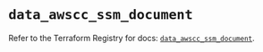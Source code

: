 # `data_awscc_ssm_document`

Refer to the Terraform Registry for docs: [`data_awscc_ssm_document`](https://registry.terraform.io/providers/hashicorp/awscc/0.70.0/docs/data-sources/ssm_document).
